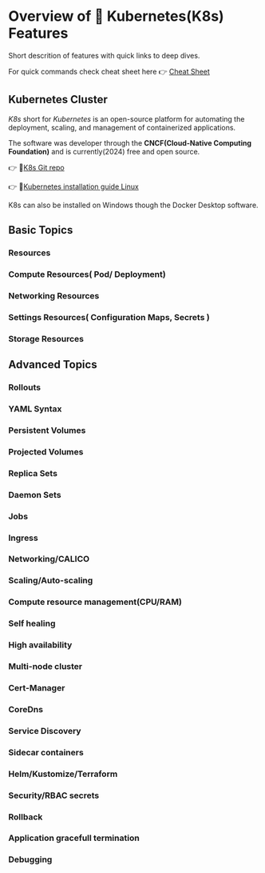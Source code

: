 # Overview of :crystal_ball: Kubernetes(K8s) Features

Short descrition of features with quick links to deep dives.

For quick commands check cheat sheet here :point_right: [Cheat Sheet](Cheatsheet.md) 

## Kubernetes Cluster

*K8s* short for *Kubernetes* is an open-source platform for automating the deployment, scaling, and management of containerized applications.

The software was developer through the **CNCF(Cloud-Native Computing Foundation)** and is currently(2024) free and open source.

:point_right: :link:[K8s Git repo](https://github.com/kubernetes/kubernetes)

:point_right: :link:[Kubernetes installation guide Linux](https://kubernetes.io/docs/tasks/tools/install-kubectl-linux/)

K8s can also be installed on Windows though the Docker Desktop software.


## Basic Topics

### Resources

### Compute Resources( Pod/ Deployment)

### Networking Resources

### Settings Resources( Configuration Maps, Secrets )

### Storage Resources

## Advanced Topics 

### Rollouts

### YAML Syntax

### Persistent Volumes

### Projected Volumes

### Replica Sets

### Daemon Sets

### Jobs

### Ingress

### Networking/CALICO

### Scaling/Auto-scaling

### Compute resource management(CPU/RAM)

### Self healing

### High availability

### Multi-node cluster

### Cert-Manager

### CoreDns

### Service Discovery

### Sidecar containers

### Helm/Kustomize/Terraform

### Security/RBAC secrets

### Rollback

### Application gracefull termination

### Debugging
